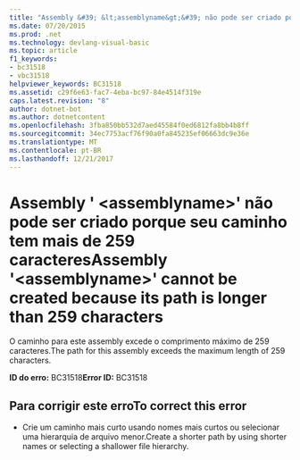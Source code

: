 ```yaml
---
title: "Assembly &#39; &lt;assemblyname&gt;&#39; não pode ser criado porque seu caminho tem mais de 259 caracteres"
ms.date: 07/20/2015
ms.prod: .net
ms.technology: devlang-visual-basic
ms.topic: article
f1_keywords:
- bc31518
- vbc31518
helpviewer_keywords: BC31518
ms.assetid: c29f6e63-fac7-4eba-bc97-84e4514f319e
caps.latest.revision: "8"
author: dotnet-bot
ms.author: dotnetcontent
ms.openlocfilehash: 3fba850bb532d7aed45584f0ed6812fa8bb4b8ff
ms.sourcegitcommit: 34ec7753acf76f90a0fa845235ef06663dc9e36e
ms.translationtype: MT
ms.contentlocale: pt-BR
ms.lasthandoff: 12/21/2017
---
```

# <a name="assembly-39ltassemblynamegt39-cannot-be-created-because-its-path-is-longer-than-259-characters"></a><span data-ttu-id="b1944-102">Assembly &#39; &lt;assemblyname&gt;&#39; não pode ser criado porque seu caminho tem mais de 259 caracteres</span><span class="sxs-lookup"><span data-stu-id="b1944-102">Assembly &#39;&lt;assemblyname&gt;&#39; cannot be created because its path is longer than 259 characters</span></span>
<span data-ttu-id="b1944-103">O caminho para este assembly excede o comprimento máximo de 259 caracteres.</span><span class="sxs-lookup"><span data-stu-id="b1944-103">The path for this assembly exceeds the maximum length of 259 characters.</span></span>  
  
 <span data-ttu-id="b1944-104">**ID do erro:** BC31518</span><span class="sxs-lookup"><span data-stu-id="b1944-104">**Error ID:** BC31518</span></span>  
  
## <a name="to-correct-this-error"></a><span data-ttu-id="b1944-105">Para corrigir este erro</span><span class="sxs-lookup"><span data-stu-id="b1944-105">To correct this error</span></span>  
  
-   <span data-ttu-id="b1944-106">Crie um caminho mais curto usando nomes mais curtos ou selecionar uma hierarquia de arquivo menor.</span><span class="sxs-lookup"><span data-stu-id="b1944-106">Create a shorter path by using shorter names or selecting a shallower file hierarchy.</span></span>